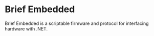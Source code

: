 Brief Embedded
==============

Brief Embedded is a scriptable firmware and protocol for interfacing hardware with .NET.
